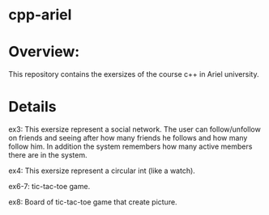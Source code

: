# cpp-ariel

# Overview:
This repository contains the exersizes of the course c++ in Ariel university. <br /> 

# Details
ex3: 
This exersize represent a social network.
The user can follow/unfollow on friends and seeing after how many friends he follows and how many follow him.
In addition the system remembers how many active members there are in the system.

ex4:
This exersize represent a circular int (like a watch).

ex6-7:
tic-tac-toe game.

ex8:
Board of tic-tac-toe game that create picture.
